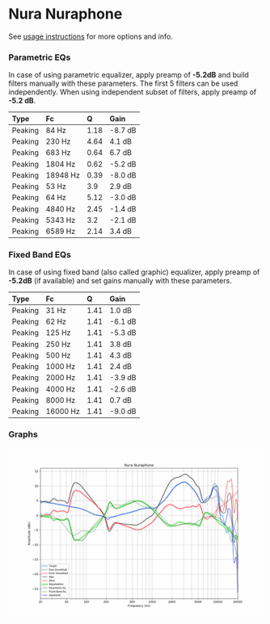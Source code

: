 # Nura Nuraphone
See [usage instructions](https://github.com/jaakkopasanen/AutoEq#usage) for more options and info.

### Parametric EQs
In case of using parametric equalizer, apply preamp of **-5.2dB** and build filters manually
with these parameters. The first 5 filters can be used independently.
When using independent subset of filters, apply preamp of **-5.2 dB**.

| Type    | Fc       |    Q | Gain    |
|:--------|:---------|:-----|:--------|
| Peaking | 84 Hz    | 1.18 | -8.7 dB |
| Peaking | 230 Hz   | 4.64 | 4.1 dB  |
| Peaking | 683 Hz   | 0.64 | 6.7 dB  |
| Peaking | 1804 Hz  | 0.62 | -5.2 dB |
| Peaking | 18948 Hz | 0.39 | -8.0 dB |
| Peaking | 53 Hz    | 3.9  | 2.9 dB  |
| Peaking | 64 Hz    | 5.12 | -3.0 dB |
| Peaking | 4840 Hz  | 2.45 | -1.4 dB |
| Peaking | 5343 Hz  | 3.2  | -2.1 dB |
| Peaking | 6589 Hz  | 2.14 | 3.4 dB  |

### Fixed Band EQs
In case of using fixed band (also called graphic) equalizer, apply preamp of **-5.2dB**
(if available) and set gains manually with these parameters.

| Type    | Fc       |    Q | Gain    |
|:--------|:---------|:-----|:--------|
| Peaking | 31 Hz    | 1.41 | 1.0 dB  |
| Peaking | 62 Hz    | 1.41 | -6.1 dB |
| Peaking | 125 Hz   | 1.41 | -5.3 dB |
| Peaking | 250 Hz   | 1.41 | 3.8 dB  |
| Peaking | 500 Hz   | 1.41 | 4.3 dB  |
| Peaking | 1000 Hz  | 1.41 | 2.4 dB  |
| Peaking | 2000 Hz  | 1.41 | -3.9 dB |
| Peaking | 4000 Hz  | 1.41 | -2.6 dB |
| Peaking | 8000 Hz  | 1.41 | 0.7 dB  |
| Peaking | 16000 Hz | 1.41 | -9.0 dB |

### Graphs
![](./Nura%20Nuraphone.png)